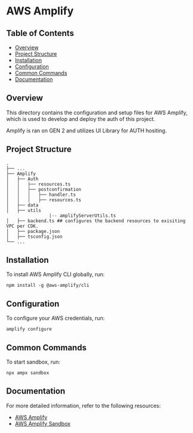 # AWS Amplify

## Table of Contents

-   [Overview](#overview)
-   [Project Structure](#project-structure)
-   [Installation](#installation)
-   [Configuration](#configuration)
-   [Common Commands](#common-commands)
-   [Documentation](#documentation)

## Overview

This directory contains the configuration and setup files for AWS Amplify, which is used to develop and deploy the auth of this project.

Amplify is ran on GEN 2 and utilizes UI Library for AUTH hositing.

## Project Structure

```
.
├── ...
├── Amplify
│   ├── Auth
│   │   ├── resources.ts
│   │   ├── postconfirmation
│   │   │   ├── handler.ts
│   │   │   ├── resources.ts
│   ├── data
│   ├── utils
				|-- amplifyServerUtils.ts
│   ├── backend.ts ## configures the backend resources to exisiting VPC per CDK.
│   ├── package.json
│   ├── tsconfig.json
└── ...
```

## Installation

To install AWS Amplify CLI globally, run:

```
npm install -g @aws-amplify/cli

```

## Configuration

To configure your AWS credentials, run:

```
amplify configure

```

## Common Commands

To start sandbox, run:

```
npx ampx sandbox

```

## Documentation

For more detailed information, refer to the following resources:

-   [AWS Amplify ](https://docs.amplify.aws/nextjs/)
-   [AWS Amplify Sandbox](https://docs.amplify.aws/react/deploy-and-host/sandbox-environments/setup/)
